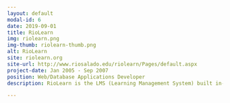 ```yaml
---
layout: default
modal-id: 6
date: 2019-09-01
title: RioLearn
img: riolearn.png
img-thumb: riolearn-thumb.png
alt: RioLearn
site: riolearn.org
site-url: http://www.riosalado.edu/riolearn/Pages/default.aspx
project-date: Jan 2005 - Sep 2007
position: Web/Database Applications Developer
description: RioLearn is the LMS (Learning Management System) built in-house by Rio Salado Community College.

---
```

